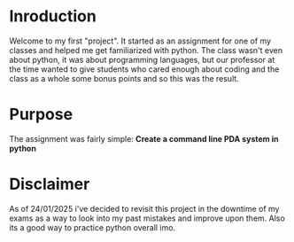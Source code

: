 
# Inroduction

Welcome to my first "project". It started as an assignment for one of my classes and helped me get familiarized with python. The class wasn't even about python, it was about programming languages, but our professor at the time wanted to give students who cared enough about coding and the class as a whole some bonus points and so this was the result.

# Purpose

The assignment was fairly simple: **Create a command line PDA system in python**


# Disclaimer

As of 24/01/2025 i've decided to revisit this project in the downtime of my exams as a way to look into my past mistakes and improve upon them. Also its a good way to practice python overall imo.